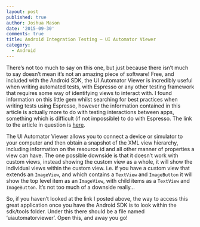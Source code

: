 ```yaml
---
layout: post
published: true
author: Joshua Mason
date: '2015-09-30'
comments: true
title: Android Integration Testing – UI Automator Viewer
category:
  - Android
---
```

There’s not too much to say on this one, but just because there isn’t much to say doesn’t mean it’s not an amazing piece of software! Free, and included with the Android SDK, the UI Automator Viewer is incredibly useful when writing automated tests, with Espresso or any other testing framework that requires some way of identifying views to interact with. I found information on this little gem whilst searching for best practices when writing tests using Espresso, however the information contained in this article is actually more to do with testing interactions between apps, something which is difficult (if not impossible) to do with Espresso. The link to the article in question is [here](https://developer.android.com/training/testing/ui-testing/uiautomator-testing.html).

The UI Automator Viewer allows you to connect a device or simulator to your  computer and then obtain a snapshot of the XML view hierarchy, including information on the resource id and all other manner of properties a view can have. The one possible downside is that it doesn’t work with custom views, instead showing the custom view as a whole, it will show the individual views within the custom view. i.e. if you have a custom view that extends an `ImageView`, and which contains a `TextView` and `ImageButton` it will show the top level item as an `ImageView`, with child items as a `TextView` and `ImageButton`. It’s not too much of a downside really…

So,  if you haven’t looked at the link I posted above, the way to access this great application once you have the Android SDK is to look within the sdk/tools folder. Under this there should be a file named ‘uiautomatorviewer’. Open this, and away you go!
